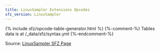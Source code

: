 ```yaml
---
title: LinuxSampler Extensions Opcodes
sfz_version: LinuxSampler
---
```

{% include sfz/opcode-table-generator.html %}
{%-comment-%} Tables data is at /_data/sfz/syntax.yml {%-endcomment-%}

Source: [LinuxSampler SFZ Page](http://linuxsampler.org/sfz/)

